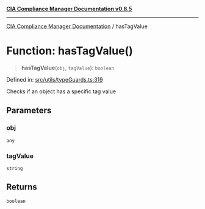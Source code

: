 [**CIA Compliance Manager Documentation v0.8.5**](../README.md)

***

[CIA Compliance Manager Documentation](../globals.md) / hasTagValue

# Function: hasTagValue()

> **hasTagValue**(`obj`, `tagValue`): `boolean`

Defined in: [src/utils/typeGuards.ts:319](https://github.com/Hack23/cia-compliance-manager/blob/eca22610f41e5f6b6c0cece88769b1ffbe9db4bd/src/utils/typeGuards.ts#L319)

Checks if an object has a specific tag value

## Parameters

### obj

`any`

### tagValue

`string`

## Returns

`boolean`
